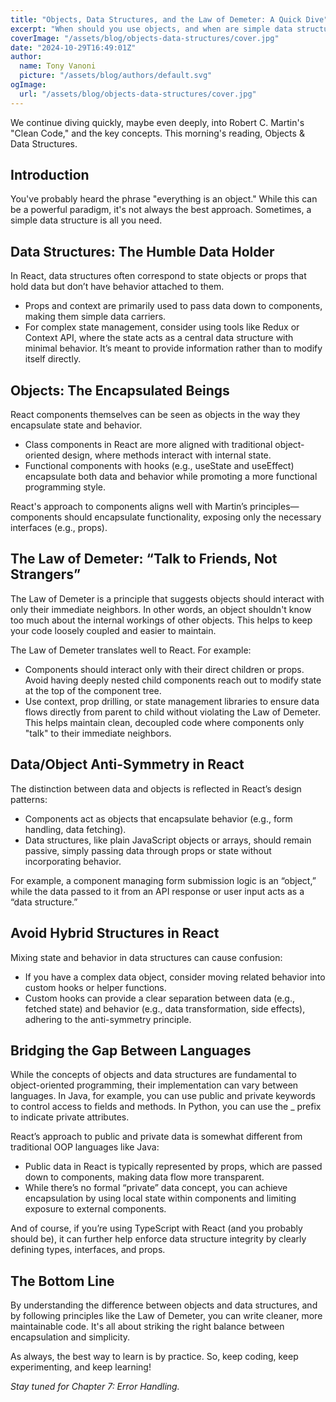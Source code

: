 ```yaml
---
title: "Objects, Data Structures, and the Law of Demeter: A Quick Dive"
excerpt: "When should you use objects, and when are simple data structures the better choice?"
coverImage: "/assets/blog/objects-data-structures/cover.jpg"
date: "2024-10-29T16:49:01Z"
author:
  name: Tony Vanoni
  picture: "/assets/blog/authors/default.svg"
ogImage:
  url: "/assets/blog/objects-data-structures/cover.jpg"
---
```


We continue diving quickly, maybe even deeply, into Robert C. Martin's "Clean Code," and the key concepts. This morning's reading, Objects & Data Structures.

## Introduction

You've probably heard the phrase "everything is an object." While this can be a powerful paradigm, it's not always the best approach. Sometimes, a simple data structure is all you need.

## Data Structures: The Humble Data Holder

In React, data structures often correspond to state objects or props that hold data but don’t have behavior attached to them.

- Props and context are primarily used to pass data down to components, making them simple data carriers.
- For complex state management, consider using tools like Redux or Context API, where the state acts as a central data structure with minimal behavior. It’s meant to provide information rather than to modify itself directly.

## Objects: The Encapsulated Beings

React components themselves can be seen as objects in the way they encapsulate state and behavior.

- Class components in React are more aligned with traditional object-oriented design, where methods interact with internal state.
- Functional components with hooks (e.g., useState and useEffect) encapsulate both data and behavior while promoting a more functional programming style.

React's approach to components aligns well with Martin’s principles—components should encapsulate functionality, exposing only the necessary interfaces (e.g., props).

## The Law of Demeter: “Talk to Friends, Not Strangers”

The Law of Demeter is a principle that suggests objects should interact with only their immediate neighbors. In other words, an object shouldn't know too much about the internal workings of other objects. This helps to keep your code loosely coupled and easier to maintain.

The Law of Demeter translates well to React. For example:

- Components should interact only with their direct children or props. Avoid having deeply nested child components reach out to modify state at the top of the component tree.
- Use context, prop drilling, or state management libraries to ensure data flows directly from parent to child without violating the Law of Demeter. This helps maintain clean, decoupled code where components only "talk" to their immediate neighbors.

## Data/Object Anti-Symmetry in React

The distinction between data and objects is reflected in React’s design patterns:

- Components act as objects that encapsulate behavior (e.g., form handling, data fetching).
- Data structures, like plain JavaScript objects or arrays, should remain passive, simply passing data through props or state without incorporating behavior.

For example, a component managing form submission logic is an “object,” while the data passed to it from an API response or user input acts as a “data structure.”

## Avoid Hybrid Structures in React

Mixing state and behavior in data structures can cause confusion:

- If you have a complex data object, consider moving related behavior into custom hooks or helper functions.
- Custom hooks can provide a clear separation between data (e.g., fetched state) and behavior (e.g., data transformation, side effects), adhering to the anti-symmetry principle.

## Bridging the Gap Between Languages

While the concepts of objects and data structures are fundamental to object-oriented programming, their implementation can vary between languages. In Java, for example, you can use public and private keywords to control access to fields and methods. In Python, you can use the \_ prefix to indicate private attributes.

React’s approach to public and private data is somewhat different from traditional OOP languages like Java:

- Public data in React is typically represented by props, which are passed down to components, making data flow more transparent.
- While there’s no formal “private” data concept, you can achieve encapsulation by using local state within components and limiting exposure to external components.

And of course, if you’re using TypeScript with React (and you probably should be), it can further help enforce data structure integrity by clearly defining types, interfaces, and props.

## The Bottom Line

By understanding the difference between objects and data structures, and by following principles like the Law of Demeter, you can write cleaner, more maintainable code. It's all about striking the right balance between encapsulation and simplicity.

As always, the best way to learn is by practice. So, keep coding, keep experimenting, and keep learning!

_Stay tuned for Chapter 7: Error Handling._

